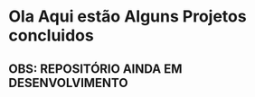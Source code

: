 <h1>Ola Aqui estão Alguns Projetos concluidos</h1>

<h2> OBS: REPOSITÓRIO AINDA EM DESENVOLVIMENTO</h2>
